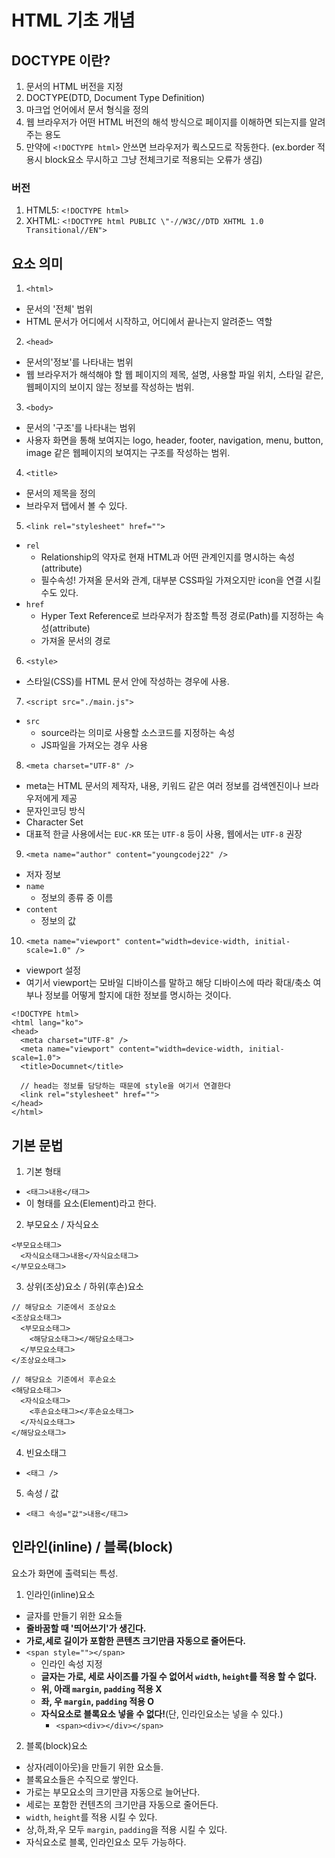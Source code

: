# HTML 기초 개념

## DOCTYPE 이란?

1. 문서의 HTML 버전을 지정
2. DOCTYPE(DTD, Document Type Definition)
3. 마크업 언어에서 문서 형식을 정의
4. 웹 브라우저가 어떤 HTML 버전의 해석 방식으로 페이지를 이해하면 되는지를 알려주는 용도
5. 만약에 `<!DOCTYPE html>` 안쓰면 브라우저가 쿽스모드로 작동한다. (ex.border 적용시 block요소 무시하고 그냥 전체크기로 적용되는 오류가 생김)

### 버전

1. HTML5: `<!DOCTYPE html>`
2. XHTML: `<!DOCTYPE html PUBLIC \"-//W3C//DTD XHTML 1.0 Transitional//EN">`

## 요소 의미

1. `<html>`

- 문서의 '전체' 범위
- HTML 문서가 어디에서 시작하고, 어디에서 끝나는지 알려준느 역할

2. `<head>`

- 문서의'정보'를 나타내는 범위
- 웹 브라우저가 해석해야 할 웹 페이지의 제목, 설명, 사용할 파일 위치, 스타일 같은, 웹페이지의 보이지 않는 정보를 작성하는 범위.

3. `<body>`

- 문서의 '구조'를 나타내는 범위
- 사용자 화면을 통해 보여지는 logo, header, footer, navigation, menu, button, image 같은 웹페이지의 보여지는 구조를 작성하는 범위.

4. `<title>`

- 문서의 제목을 정의
- 브라우저 탭에서 볼 수 있다.

5. `<link rel="stylesheet" href="">`

- `rel`
  - Relationship의 약자로 현재 HTML과 어떤 관계인지를 명시하는 속성(attribute)
  - 필수속성! 가져올 문서와 관계, 대부분 CSS파일 가져오지만 icon을 연결 시킬 수도 있다.
- `href`
  - Hyper Text Reference로 브라우저가 참조할 특정 경로(Path)를 지정하는 속성(attribute)
  - 가져올 문서의 경로

6. `<style>`

- 스타일(CSS)를 HTML 문서 안에 작성하는 경우에 사용.

7. `<script src="./main.js">`

- `src`
  - source라는 의미로 사용할 소스코드를 지정하는 속성
  - JS파일을 가져오는 경우 사용

8. `<meta charset="UTF-8" />`

- meta는 HTML 문서의 제작자, 내용, 키워드 같은 여러 정보를 검색엔진이나 브라우저에게 제공
- 문자인코딩 방식
- Character Set
- 대표적 한글 사용에서는 `EUC-KR` 또는 `UTF-8` 등이 사용, 웹에서는 `UTF-8` 권장

9. `<meta name="author" content="youngcodej22" />`

- 저자 정보
- `name`
  - 정보의 종류 중 이름
- `content`
  - 정보의 값

10. `<meta name="viewport" content="width=device-width, initial-scale=1.0" />`

- viewport 설정
- 여기서 viewport는 모바일 디바이스를 말하고 해당 디바이스에 따라 확대/축소 여부나 정보를 어떻게 할지에 대한 정보를 명시하는 것이다.

```
<!DOCTYPE html>
<html lang="ko">
<head>
  <meta charset="UTF-8" />
  <meta name="viewport" content="width=device-width, initial-scale=1.0">
  <title>Documnet</title>

  // head는 정보를 담당하는 때문에 style을 여기서 연결한다
  <link rel="stylesheet" href="">
</head>
</html>
```

## 기본 문법

1. 기본 형태

- `<태그>내용</태그>`
- 이 형태를 요소(Element)라고 한다.

2. 부모요소 / 자식요소

```
<부모요소태그>
  <자식요소태그>내용</자식요소태그>
</부모요소태그>
```

3. 상위(조상)요소 / 하위(후손)요소

```
// 해당요소 기준에서 조상요소
<조상요소태그>
  <부모요소태그>
    <해당요소태그></해당요소태그>
  </부모요소태그>
</조상요소태그>

// 해당요소 기준에서 후손요소
<해당요소태그>
  <자식요소태그>
    <후손요소태그></후손요소태그>
  </자식요소태그>
</해당요소태그>
```

4. 빈요소태그

- `<태그 />`

5. 속성 / 값

- `<태그 속성="값">내용</태그>`

## 인라인(inline) / 블록(block)

요소가 화면에 출력되는 특성.

1. 인라인(inline)요소

- 글자를 만들기 위한 요소들
- **줄바꿈할 때 '띄어쓰기'가 생긴다.**
- **가로,세로 길이가 포함한 콘텐츠 크기만큼 자동으로 줄어든다.**
- `<span style=""></span>`
  - 인라인 속성 지정
  - **글자는 가로, 세로 사이즈를 가질 수 없어서 `width`, `height`를 적용 할 수 없다.**
  - **위, 아래 `margin`, `padding` 적용 X**
  - **좌, 우 `margin`, `padding` 적용 O**
  - **자식요소로 블록요소 넣을 수 없다!**(단, 인라인요소는 넣을 수 있다.)
    - `<span><div></div></span>`

2. 블록(block)요소

- 상자(레이아웃)을 만들기 위한 요소들.
- 블록요소들은 수직으로 쌓인다.
- 가로는 부모요소의 크기만큼 자동으로 늘어난다.
- 세로는 포함한 컨텐츠의 크기만큼 자동으로 줄어든다.
- `width`, `height`를 적용 시킬 수 있다.
- 상,하,좌,우 모두 `margin`, `padding`을 적용 시킬 수 있다.
- 자식요소로 블록, 인라인요소 모두 가능하다.
